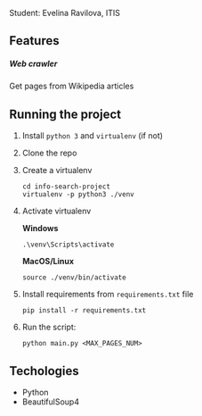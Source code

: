 Student: Evelina Ravilova, ITIS

## Features

##### Web crawler
  Get pages from Wikipedia articles

## Running the project
1. Install `python 3` and `virtualenv` (if not)
2. Clone the repo
3. Create a virtualenv
    ```
    cd info-search-project
    virtualenv -p python3 ./venv
    ```
4. Activate virtualenv

    **Windows**
    ```
    .\venv\Scripts\activate
    ```
    **MacOS/Linux**
    ```
    source ./venv/bin/activate
    ```
5. Install requirements from `requirements.txt` file
    ```
    pip install -r requirements.txt
    ```
    
6. Run the script:
    ```
    python main.py <MAX_PAGES_NUM>
    ```

## Techologies
 - Python
 - BeautifulSoup4
